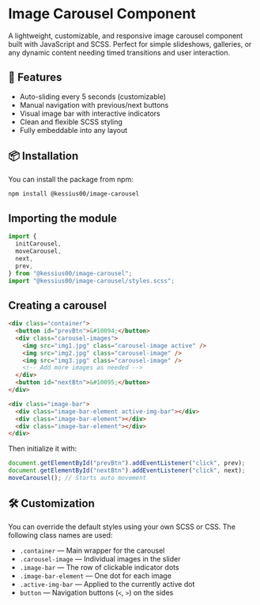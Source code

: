 # Image Carousel Component

A lightweight, customizable, and responsive image carousel component built with JavaScript and SCSS. Perfect for simple slideshows, galleries, or any dynamic content needing timed transitions and user interaction.

## 🚀 Features

- Auto-sliding every 5 seconds (customizable)
- Manual navigation with previous/next buttons
- Visual image bar with interactive indicators
- Clean and flexible SCSS styling
- Fully embeddable into any layout

## 📦 Installation

You can install the package from npm:

```bash
npm install @kessius00/image-carousel
```

## Importing the module

```js
import {
  initCarousel,
  moveCarousel,
  next,
  prev,
} from "@kessius00/image-carousel";
import "@kessius00/image-carousel/styles.scss";
```

## Creating a carousel

```html
<div class="container">
  <button id="prevBtn">&#10094;</button>
  <div class="carousel-images">
    <img src="img1.jpg" class="carousel-image active" />
    <img src="img2.jpg" class="carousel-image" />
    <img src="img3.jpg" class="carousel-image" />
    <!-- Add more images as needed -->
  </div>
  <button id="nextBtn">&#10095;</button>
</div>

<div class="image-bar">
  <div class="image-bar-element active-img-bar"></div>
  <div class="image-bar-element"></div>
  <div class="image-bar-element"></div>
</div>
```

Then initialize it with:

```js
document.getElementById("prevBtn").addEventListener("click", prev);
document.getElementById("nextBtn").addEventListener("click", next);
moveCarousel(); // Starts auto movement
```

## 🛠 Customization

You can override the default styles using your own SCSS or CSS. The following class names are used:

- `.container` — Main wrapper for the carousel
- `.carousel-image` — Individual images in the slider
- `.image-bar` — The row of clickable indicator dots
- `.image-bar-element` — One dot for each image
- `.active-img-bar` — Applied to the currently active dot
- `button` — Navigation buttons (`<`, `>`) on the sides

```

```
